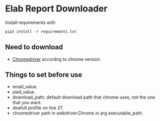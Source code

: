 # Elab Report Downloader

Install requirements with 
```python
pip3 install -r requirements.txt
```

## Need to download 
- [Chromedriver](https://chromedriver.chromium.org/downloads) accordng to chrome version. 

## Things to set before use
- email_value.
- pwd_value.
- download_path: default download path that chrome uses, not the one that you want.
- deafult profile on line 27.
- chromedriver path in webdriver.Chrome in arg executable_path.
